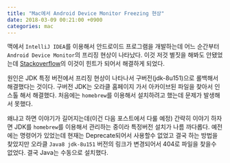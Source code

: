 ```yaml
---
title: "Mac에서 Android Device Monitor Freezing 현상"
date: 2018-03-09 00:21:00 +0900
categories: mac
---
```


맥에서 `IntelliJ IDEA`를 이용해서 안드로이드 프로그램을 개발하는데 어느 순간부터 `Android Device Monitor`의 프리징 현상이 나타났다. 이것 저것 별짓을 해봐도 안됐었는데 [Stackoverflow](https://stackoverflow.com/questions/47089757/android-device-monitor-freezes-on-mac-os-x)의 이것이 힌트가 되어서 해결하게 되었다.

원인은 JDK 특정 버전에서 프리징 현상이 나타나서 구버전(jdk-8u151)으로 롤백해서 해결했다는 것이다. 구버전 JDK는 오라클 홈페이지 가서 아카이브된 파일을 찾아서 인스톨 해서 해결했다. 처음에는 `homebrew`를 이용해서 설치하려고 했는데 문제가 발생해서 못했다. 

왜냐고 하면 이야기가 길어지는데(이건 다음 포스트에서 다룰 예정) 간략히 이야기 하자면 JDK를 `homebrew`를 이용해서 관리하는 중이라 특정버전 설치가 나름 까다롭다. 예전에는 명령어가 있었는데 현재는 Deprecate되어서 사용할수 없었고 결국 하는 방법을 찾았지만 오라클 `Java8 jdk-8u151` 버전의 링크가 변경되어서 404로 파일을 찾을수 없었다. 결국 Java는 수동으로 설치했다.
